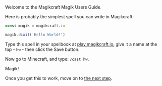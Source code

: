 Welcome to the Magikcraft Magik Users Guide.

Here is probably the simplest spell you can write in Magikcraft:

```javascript
const magik = magikcraft.io

magik.dixit('Hello World!')
```
Type this spell in your spellbook at [play.magikcraft.io](https://play.magikcraft.io), give it a name at the top - `hw` - then click the Save button.

Now go to Minecraft, and type: `/cast hw`.

Magik!

Once you get this to work, move on to [the next step](./02-NEXT-STEP).

